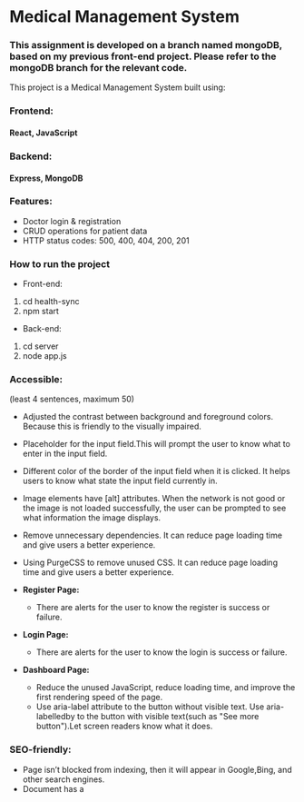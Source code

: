 # Medical Management System
### This assignment is developed on a branch named mongoDB, based on my previous front-end project. Please refer to the mongoDB branch for the relevant code.
This project is a Medical Management System built using:

### Frontend:

#### React, JavaScript

### Backend:

#### Express, MongoDB

### Features:

- Doctor login & registration
- CRUD operations for patient data
- HTTP status codes: 500, 400, 404, 200, 201

### How to run the project

- Front-end:

1. cd health-sync
2. npm start

- Back-end:

1. cd server
2. node app.js



### Accessible:

(least 4 sentences, maximum 50)

- Adjusted the contrast between background and foreground colors. Because this is friendly to the visually impaired.
- Placeholder for the input field.This will prompt the user to know what to enter in the input field.
- Different color of the border of the input field when it is clicked. It helps users to know what state the input field currently in.
- Image elements have [alt] attributes. When the network is not good or the image is not loaded successfully, the user can be prompted to see what information the image displays.
- Remove unnecessary dependencies. It can reduce page loading time and give users a better experience.
- Using PurgeCSS to remove unused CSS. It can reduce page loading time and give users a better experience.

- **Register Page:**

  - There are alerts for the user to know the register is success or failure.

- **Login Page:**

  - There are alerts for the user to know the login is success or failure.

- **Dashboard Page:**
  - Reduce the unused JavaScript, reduce loading time, and improve the first rendering speed of the page.
  - Use aria-label attribute to the button without visible text. Use aria-labelledby to the button with visible text(such as "See more button").Let screen readers know what it does.

### SEO-friendly:

- Page isn’t blocked from indexing, then it will appear in Google,Bing, and other search engines.
- Document has a <title> element. Search engines use the <title> as the page title in search results, improving click-through rates (CTR). Browsers display the title on tabs, making navigation easier for users.
- Document has a meta description.Search engines display the description in results, improving CTR. Enhances sharing on social media, as platforms like Facebook and Twitter use meta descriptions for previews.
- Page has successful HTTP status code.Users and search engines can access the page without issues.Prevents SEO penalties from errors like 404 (Not Found) or 500 (Server Error).
- Links have descriptive text. Improves accessibility—screen readers can describe links properly.
- Links are crawlable. Search engines can properly index the linked pages, improving site ranking.Ensures smooth navigation for users, preventing broken or useless links. Boosts internal linking power, strengthening the website structure.
- robots.txt is valid. Ensures search engines can access and index key pages.
  Prevents search engines from crawling sensitive areas (e.g., /user/).
  Improves crawl efficiency, reducing unnecessary server load.

### what type of tracking you have implemented, why, and how it takes into consideration your users privacy.

(at least 2 sentences, maximum 50)

- I used google analytics to track users.
- Why I used it?
  1. Most features are available in the free version.
  2. Compare to Counter.dev.
  - User authentication: I need to track login, failed login, and add-patient events, which Counter.dev does not support well.
  - User behavior analysis: I need to track how doctors interact with patient data, such as editing information, which Counter.dev cannot handle.
  3. Compare to Goat Counter.
  - Goat Counter is suitable for blogs or simple websites, but lacks deep behavioral tracking, custom reports, and compliance features required in medical systems.
  4. Compare to Hotjar.
  - Though powerful in behavior analysis, Hotjar raises concerns about data privacy and performance, making it less suitable for sensitive medical systems.
- When I consider users privacy, I think Analytics has the following advantages which are benefits to my system.
  1. Google Analytics offers IP anonymization, which helps protect user identity by removing the last part of the IP address (e.g., 192.168.1.1 becomes 192.168.1.x). GA4 enables IP anonymization by default.
  2. Data retention: I set it to 14 months, aligning with GDPR rules.
  3. Data sharing control: All data sharing options are disabled, including Google Signals, to avoid leakage.
  4. To comply with GDPR, I implemented a custom consent mechanism that requires users to agree to the use of them before any data is collected.

### threats and vulnerabilities:

(at least 2 common threats and vulnerabilities that your project might be vulnerable too. Going into detail over one of them, explaining how you have mitigated yourself against it.(at least 5 sentences, maximum 50))

- The corresponding relationship between doctors and patients. After the current doctor logs in, he/she can only add, delete, update, and check the patients he is responsible for. He/She cannot act on the patient data of other doctors.

  1. I defined a function authenticateDoctor as the middleware. It helps pass the doctorID to the patient parameter, so that all patients with the same doctorID are treated by the same doctor. This doctorID is the ID given to the user(doctor) by the system when he registers.

- To prevent anyone from registering as a doctor in the system, I have designed a registration code that users must enter when they first register to become a doctor.

  1. These registration codes can only be used once; if they have already been used, they will become invalid. Therefore, I created a new collection called code_registration in my MongoDB to store these registration codes.
  2. These codes will only be randomly generated once during the initial setup and saved in the MongoDB. On subsequent runs of the program, it will check if these registration codes already exist and will not generate new ones.
  3. It is important to note that after adding this feature, related status and code must also be added to both the front-end and back-end APIs.

- I add a confirmation window before deleting a patient(confirm the delete operation).To prevent users from accidentally deleting patient information.
